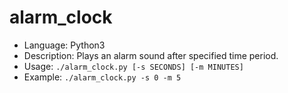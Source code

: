# alarm_clock

* Language: Python3
* Description: Plays an alarm sound after specified time period.
* Usage: `./alarm_clock.py [-s SECONDS] [-m MINUTES]`
* Example: `./alarm_clock.py -s 0 -m 5`
